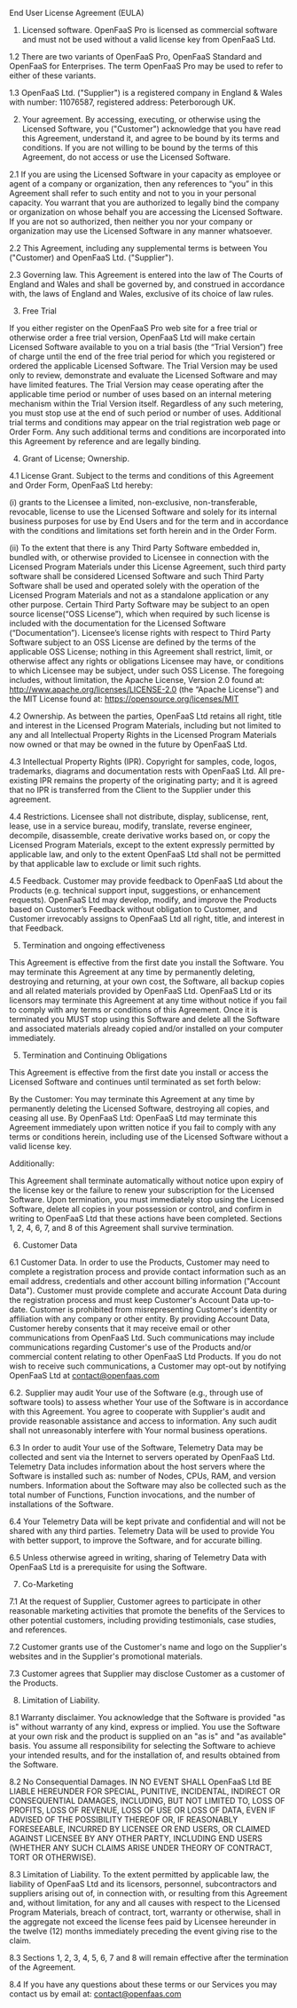 End User License Agreement (EULA)

1. Licensed software. OpenFaaS Pro is licensed as commercial software and must not be used without a valid license key from OpenFaaS Ltd.

1.2 There are two variants of OpenFaaS Pro, OpenFaaS Standard and OpenFaaS for Enterprises. The term OpenFaaS Pro may be used to refer to either of these variants.

1.3 OpenFaaS Ltd. ("Supplier") is a registered company in England & Wales with number: 11076587, registered address: Peterborough UK.

2. Your agreement. By accessing, executing, or otherwise using the Licensed Software, you ("Customer") acknowledge that you have read this Agreement, understand it, and agree to be bound by its terms and conditions. If you are not willing to be bound by the terms of this Agreement, do not access or use the Licensed Software.

2.1 If you are using the Licensed Software in your capacity as employee or agent of a company or organization, then any references to “you” in this Agreement shall refer to such entity and not to you in your personal capacity. You warrant that you are authorized to legally bind the company or organization on whose behalf you are accessing the Licensed Software. If you are not so authorized, then neither you nor your company or organization may use the Licensed Software in any manner whatsoever.

2.2 This Agreement, including any supplemental terms is between You ("Customer) and OpenFaaS Ltd. ("Supplier").

2.3 Governing law. This Agreement is entered into the law of The Courts of England and Wales and shall be governed by, and construed in accordance with, the laws of England and Wales, exclusive of its choice of law rules.

3. Free Trial

If you either register on the OpenFaaS Pro web site for a free trial or otherwise order a free trial version, OpenFaaS Ltd will make certain Licensed Software available to you on a trial basis (the “Trial Version”) free of charge until the end of the free trial period for which you registered or ordered the applicable Licensed Software. The Trial Version may be used only to review, demonstrate and evaluate the Licensed Software and may have limited features. The Trial Version may cease operating after the applicable time period or number of uses based on an internal metering mechanism within the Trial Version itself. Regardless of any such metering, you must stop use at the end of such period or number of uses. Additional trial terms and conditions may appear on the trial registration web page or Order Form. Any such additional terms and conditions are incorporated into this Agreement by reference and are legally binding.

4. Grant of License; Ownership.

4.1 License Grant. Subject to the terms and conditions of this Agreement and Order Form, OpenFaaS Ltd hereby:

(i) grants to the Licensee a limited, non-exclusive, non-transferable, revocable, license to use the Licensed Software and solely for its internal business purposes for use by End Users and for the term and in accordance with the conditions and limitations set forth herein and in the Order Form.

(ii) To the extent that there is any Third Party Software embedded in, bundled with, or otherwise provided to Licensee in connection with the Licensed Program Materials under this License Agreement, such third party software shall be considered Licensed Software and such Third Party Software shall be used and operated solely with the operation of the Licensed Program Materials and not as a standalone application or any other purpose. Certain Third Party Software may be subject to an open source license(“OSS License”), which when required by such license is included with the documentation for the Licensed Software (“Documentation”). Licensee’s license rights with respect to Third Party Software subject to an OSS License are defined by the terms of the applicable OSS License; nothing in this Agreement shall restrict, limit, or otherwise affect any rights or obligations Licensee may have, or conditions to which Licensee may be subject, under such OSS License. The foregoing includes, without limitation, the Apache License, Version 2.0 found at: http://www.apache.org/licenses/LICENSE-2.0 (the “Apache License”) and the MIT License found at: https://opensource.org/licenses/MIT

4.2 Ownership. As between the parties, OpenFaaS Ltd retains all right, title and interest in the Licensed Program Materials, including but not limited to any and all Intellectual Property Rights in the Licensed Program Materials now owned or that may be owned in the future by OpenFaaS Ltd.

4.3 Intellectual Property Rights (IPR). Copyright for samples, code, logos, trademarks, diagrams and documentation rests with OpenFaaS Ltd. All pre-existing IPR remains the property of the originating party; and it is agreed that no IPR is transferred from the Client to the Supplier under this agreement.

4.4 Restrictions. Licensee shall not distribute, display, sublicense, rent, lease, use in a service bureau, modify, translate, reverse engineer, decompile, disassemble, create derivative works based on, or copy the Licensed Program Materials, except to the extent expressly permitted by applicable law, and only to the extent OpenFaaS Ltd shall not be permitted by that applicable law to exclude or limit such rights.

4.5 Feedback. Customer may provide feedback to OpenFaaS Ltd about the Products (e.g. technical support input, suggestions, or enhancement requests). OpenFaaS Ltd may develop, modify, and improve the Products based on Customer’s Feedback without obligation to Customer, and Customer irrevocably assigns to OpenFaaS Ltd all right, title, and interest in that Feedback.

5. Termination and ongoing effectiveness

This Agreement is effective from the first date you install the Software. You may terminate this Agreement at any time by permanently deleting, destroying and returning, at your own cost, the Software, all backup copies and all related materials provided by OpenFaaS Ltd. OpenFaaS Ltd or its licensors may terminate this Agreement at any time without notice if you fail to comply with any terms or conditions of this Agreement. Once it is terminated you MUST stop using this Software and delete all the Software and associated materials already copied and/or installed on your computer immediately.

5. Termination and Continuing Obligations

This Agreement is effective from the first date you install or access the Licensed Software and continues until terminated as set forth below:

By the Customer: You may terminate this Agreement at any time by permanently deleting the Licensed Software, destroying all copies, and ceasing all use.
By OpenFaaS Ltd: OpenFaaS Ltd may terminate this Agreement immediately upon written notice if you fail to comply with any terms or conditions herein, including use of the Licensed Software without a valid license key.

Additionally:

This Agreement shall terminate automatically without notice upon expiry of the license key or the failure to renew your subscription for the Licensed Software.
Upon termination, you must immediately stop using the Licensed Software, delete all copies in your possession or control, and confirm in writing to OpenFaaS Ltd that these actions have been completed.
Sections 1, 2, 4, 6, 7, and 8 of this Agreement shall survive termination.

6. Customer Data

6.1 Customer Data. In order to use the Products, Customer may need to complete a registration process and provide contact information such as an email address, credentials and other account billing information ("Account Data"). Customer must provide complete and accurate Account Data during the registration process and must keep Customer's Account Data up-to-date. Customer is prohibited from misrepresenting Customer's identity or affiliation with any company or other entity. By providing Account Data, Customer hereby consents that it may receive email or other communications from OpenFaaS Ltd. Such communications may include communications regarding Customer's use of the Products and/or commercial content relating to other OpenFaaS Ltd Products. If you do not wish to receive such communications, a Customer may opt-out by notifying OpenFaaS Ltd at contact@openfaas.com

6.2. Supplier may audit Your use of the Software (e.g., through use of software tools) to assess whether Your use of the Software is in accordance with this Agreement. You agree to cooperate with Supplier's audit and provide reasonable assistance and access to information. Any such audit shall not unreasonably interfere with Your normal business operations.

6.3 In order to audit Your use of the Software, Telemetry Data may be collected and sent via the Internet to servers operated by OpenFaaS Ltd. Telemetry Data includes information about the host servers where the Software is installed such as: number of Nodes, CPUs, RAM, and version numbers. Information about the Software may also be collected such as the total number of Functions, Function invocations, and the number of installations of the Software.

6.4 Your Telemetry Data will be kept private and confidential and will not be shared with any third parties. Telemetry Data will be used to provide You with better support, to improve the Software, and for accurate billing.

6.5 Unless otherwise agreed in writing, sharing of Telemetry Data with OpenFaaS Ltd is a prerequisite for using the Software.

7. Co-Marketing

7.1 At the request of Supplier, Customer agrees to participate in other reasonable marketing activities that promote the benefits of the Services to other potential customers, including providing testimonials, case studies, and references.

7.2 Customer grants use of the Customer's name and logo on the Supplier's websites and in the Supplier's promotional materials.

7.3 Customer agrees that Supplier may disclose Customer as a customer of the Products.

8. Limitation of Liability.

8.1 Warranty disclaimer. You acknowledge that the Software is provided "as is" without warranty of any kind, express or implied. You use the Software at your own risk and the product is supplied on an "as is" and "as available" basis. You assume all responsibility for selecting the Software to achieve your intended results, and for the installation of, and results obtained from the Software.

8.2 No Consequential Damages. IN NO EVENT SHALL OpenFaaS Ltd BE LIABLE HEREUNDER FOR SPECIAL, PUNITIVE, INCIDENTAL, INDIRECT OR CONSEQUENTIAL DAMAGES, INCLUDING, BUT NOT LIMITED TO, LOSS OF PROFITS, LOSS OF REVENUE, LOSS OF USE OR LOSS OF DATA, EVEN IF ADVISED OF THE POSSIBILITY THEREOF OR, IF REASONABLY FORESEEABLE, INCURRED BY LICENSEE OR END USERS, OR CLAIMED AGAINST LICENSEE BY ANY OTHER PARTY, INCLUDING END USERS (WHETHER ANY SUCH CLAIMS ARISE UNDER THEORY OF CONTRACT, TORT OR OTHERWISE).

8.3 Limitation of Liability. To the extent permitted by applicable law, the liability of OpenFaaS Ltd and its licensors, personnel, subcontractors and suppliers arising out of, in connection with, or resulting from this Agreement and, without limitation, for any and all causes with respect to the Licensed Program Materials, breach of contract, tort, warranty or otherwise, shall in the aggregate not exceed the license fees paid by Licensee hereunder in the twelve (12) months immediately preceding the event giving rise to the claim.

8.3 Sections 1, 2, 3, 4, 5, 6, 7 and 8 will remain effective after the termination of the Agreement.

8.4 If you have any questions about these terms or our Services you may contact us by email at: contact@openfaas.com

